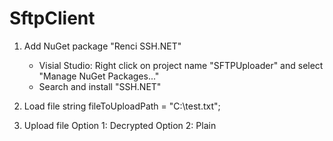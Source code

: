 # SftpClient

1. Add NuGet package "Renci SSH.NET"
   - Visial Studio: Right click on project name "SFTPUploader" and select "Manage NuGet Packages..."
   - Search and install "SSH.NET"

 3. Load file
    string fileToUploadPath = "C:\\test.txt";

 4. Upload file
    Option 1: Decrypted
    Option 2: Plain
